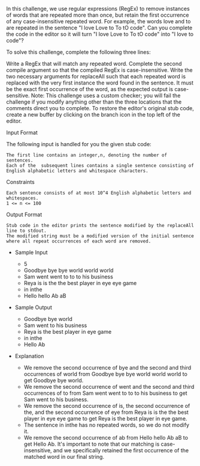 In this challenge, we use regular expressions (RegEx) to remove instances of words that are repeated more than once,
but retain the first occurrence of any case-insensitive repeated word.
For example, the words love and to are repeated in the sentence "I love Love to To tO code".
Can you complete the code in the editor so it will turn "I love Love to To tO code" into "I love to code"?

To solve this challenge, complete the following three lines:

Write a RegEx that will match any repeated word.
Complete the second compile argument so that the compiled RegEx is case-insensitive.
Write the two necessary arguments for replaceAll such that each repeated word is replaced with the very first instance
the word found in the sentence. It must be the exact first occurrence of the word, as the expected output is case-sensitive.
Note: This challenge uses a custom checker; you will fail the challenge if you modify anything
other than the three locations that the comments direct you to complete.
To restore the editor's original stub code, create a new buffer by clicking on the branch icon in the top left of the editor.

Input Format

The following input is handled for you the given stub code:

    The first line contains an integer,n, denoting the number of sentences.
    Each of the  subsequent lines contains a single sentence consisting of English alphabetic letters and whitespace characters.

Constraints

    Each sentence consists of at most 10^4 English alphabetic letters and whitespaces.
    1 <= n <= 100

Output Format

    Stub code in the editor prints the sentence modified by the replaceAll line to stdout.
    The modified string must be a modified version of the initial sentence where all repeat occurrences of each word are removed.

* Sample Input

    - 5
    - Goodbye bye bye world world world
    - Sam went went to to to his business
    - Reya is is the the best player in eye eye game
    - in inthe
    - Hello hello Ab aB

* Sample Output

    - Goodbye bye world
    - Sam went to his business
    - Reya is the best player in eye game
    - in inthe
    - Hello Ab

* Explanation

    - We remove the second occurrence of bye and the second and third occurrences of world
    from Goodbye bye bye world world world to get Goodbye bye world.
    - We remove the second occurrence of went and the second and third occurrences of to
    from Sam went went to to to his business to get Sam went to his business.
    - We remove the second occurrence of is, the second occurrence of the, and the second occurrence of eye
    from Reya is is the the best player in eye eye game to get Reya is the best player in eye game.
    - The sentence in inthe has no repeated words, so we do not modify it.
    - We remove the second occurrence of ab from Hello hello Ab aB to get Hello Ab. It's important to note that our matching
    is case-insensitive, and we specifically retained the first occurrence of the matched word in our final string.